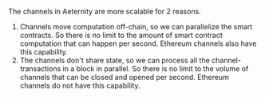 The channels in Aeternity are more scalable for 2 reasons.
1) Channels move computation off-chain, so we can parallelize the smart contracts. So there is no limit to the amount of smart contract computation that can happen per second. Ethereum channels also have this capability.
2) The channels don't share state, so we can process all the channel-transactions in a block in parallel. So there is no limit to the volume of channels that can be closed and opened per second. Ethereum channels do not have this capability.